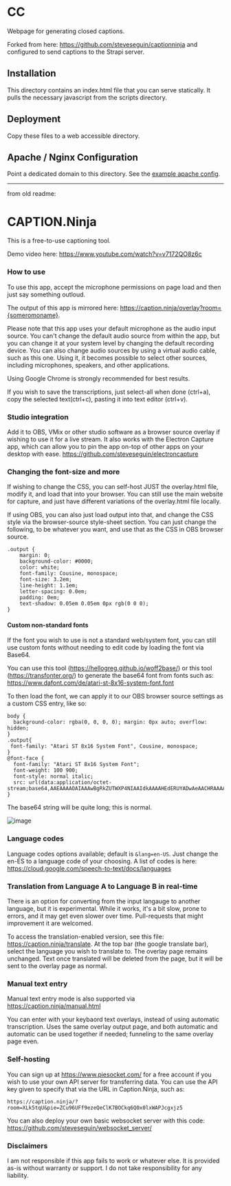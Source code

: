 # CC

Webpage for generating closed captions. 

Forked from here: https://github.com/steveseguin/captionninja and configured to send captions to the Strapi server.

## Installation

This directory contains an index.html file that you can serve statically. It pulls the necessary javascript from the scripts directory.
## Deployment

Copy these files to a web accessible directory.
## Apache / Nginx Configuration

Point a dedicated domain to this directory. See the [example apache config](./cc.apache.example.conf).


---

from old readme:



# CAPTION.Ninja

This is a free-to-use captioning tool.

Demo video here: https://www.youtube.com/watch?v=v7172QO8z6c

### How to use

To use this app, accept the microphone permissions on page load and then just say something outloud.

The output of this app is mirrored here: https://caption.ninja/overlay?room={someromoname}.

Please note that this app uses your default microphone as the audio input source. You can't change the default audio source from within the app, but you can change it at your system level by changing the default recording device. You can also change audio sources by using a virtual audio cable, such as this one. Using it, it becomes possible to select other sources, including microphones, speakers, and other applications.

Using Google Chrome is strongly recommended for best results.

If you wish to save the transcriptions, just select-all when done (ctrl+a), copy the selected text(ctrl+c), pasting it into text editor (ctrl+v).

### Studio integration

Add it to OBS, VMix or other studio software as a browser source overlay if wishing to use it for a live stream. It also works with the Electron Capture app, which can allow you to pin the app on-top of other apps on your desktop with ease. https://github.com/steveseguin/electroncapture

### Changing the font-size and more
If wishing to change the CSS, you can self-host JUST the overlay.html file, modify it, and load that into your browser. You can still use the main website for capture, and just have different variations of the overlay.html file locally.  

If using OBS, you can also just load output into that, and change the CSS style via the browser-source style-sheet section.   You can just change the following, to be whatever you want, and use that as the CSS in OBS browser source.

```
.output {
    margin: 0;
    background-color: #0000;
    color: white;
    font-family: Cousine, monospace;
    font-size: 3.2em;
    line-height: 1.1em;
    letter-spacing: 0.0em;
    padding: 0em;
    text-shadow: 0.05em 0.05em 0px rgb(0 0 0);
}
```
#### Custom non-standard fonts

If the font you wish to use is not a standard web/system font, you can still use custom fonts without needing to edit code by loading the font via Base64.

You can use this tool (https://hellogreg.github.io/woff2base/) or this tool (https://transfonter.org/) to generate the base64 font from fonts such as: https://www.dafont.com/de/atari-st-8x16-system-font.font

To then load the font, we can apply it to our OBS browser source settings as a custom CSS entry, like so:

```
body { 
  background-color: rgba(0, 0, 0, 0); margin: 0px auto; overflow: hidden; 
}
.output{
 font-family: "Atari ST 8x16 System Font", Cousine, monospace;
}
@font-face { 
  font-family: "Atari ST 8x16 System Font";
  font-weight: 100 900;
  font-style: normal italic;
  src: url(data:application/octet-stream;base64,AAEAAAAOAIAAAwBgRkZUTWXP4NIAAIdkAAAAHEdERUYADwAeAACHRAAAAB5PUy8yY0WLpAAAAWgAAABgY21hcJmJPykAAAPUAAAD7mN2dCAANQP1AAAHxAAAAARnYXNw//8AAwAAhzwAAAAIZ2x5Zpiad3sAAAnMAAB1NGhlYWT70........AAAwBgRkZUTWIKM=);
}
````
The base64 string will be quite long; this is normal.

![image](https://user-images.githubusercontent.com/2575698/148278546-2b0e25b8-cb31-45fa-b043-937d108db76e.png)


### Language codes
Language codes options available; default is `&lang=en-US`.  Just change the en-ES to a language code of your choosing.  A list of codes is here: https://cloud.google.com/speech-to-text/docs/languages

### Translation from Language A to Language B in real-time

There is an option for converting from the input langauge to another language, but it is experimental. While it works, it's a bit slow, prone to errors, and it may get even slower over time. Pull-requests that might improvement it are welcomed.

To access the translation-enabled version, see this file: https://caption.ninja/translate. At the top bar (the google translate bar), select the language you wish to translate to. The overlay page remains unchanged.  Text once translated will be deleted from the page, but it will be sent to the overlay page as normal.

### Manual text entry
Manual text entry mode is also supported via https://caption.ninja/manual.html

You can enter with your keybaord text overlays, instead of using automatic transcription.  Uses the same overlay output page, and both automatic and automatic can be used together if needed; funneling to the same overlay page even.

### Self-hosting
You can sign up at https://www.piesocket.com/ for a free account if you wish to use your own API server for transferring data. You can use the API key given to specify that via the URL in Caption.Ninja, such as:

```https://caption.ninja/?room=XLk5tqU&pie=ZCu96UFf9ezeQeClK7BOCkq6Q0x0lxWAPJcgxjz5```

You can also deploy your own basic websocket server with this code: https://github.com/steveseguin/websocket_server/

### Disclaimers
I am not responsible if this app fails to work or whatever else. It is provided as-is without warranty or support. I do not take responsibility for any liability.
